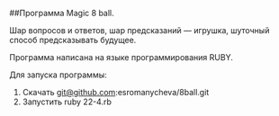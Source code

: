 ##Программа Magic 8 ball.

Шар вопросов и ответов, шар предсказаний — игрушка, шуточный способ предсказывать будущее.

Программа написана на языке программирования RUBY. 

Для запуска программы:
1. Скачать git@github.com:esromanycheva/8ball.git
2. Запустить ruby 22-4.rb